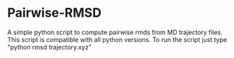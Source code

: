 # Pairwise-RMSD
A simple python script to compute pairwise rmds from MD trajectory files. This script is compatible with all python versions. To run the script just type "python rmsd trajectory.xyz"

